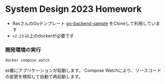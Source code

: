 # System Design 2023 Homework
- RasさんのGoテンプレート [go-backend-sample](https://github.com/ras0q/go-backend-sample) をCloneして利用しています
- `v2.23` 以上のdockerが必要です

### 開発環境の実行
```sh
docker compose watch
```

`80`番にアプリケーションが起動します。
Compose Watchにより、ソースコードの変更を検知して自動で再起動します。
